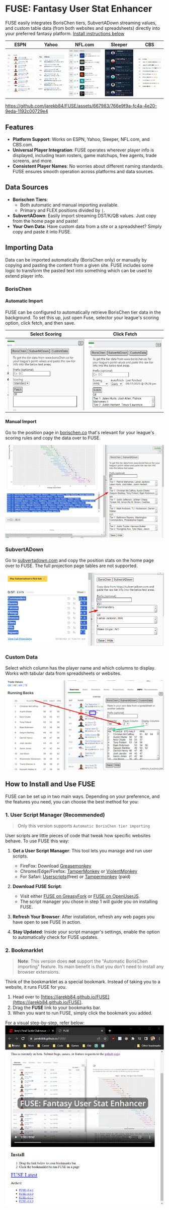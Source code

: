 # FUSE: Fantasy User Stat Enhancer

FUSE easily integrates BorisChen tiers, SubvertADown streaming values, and custom table data (from both websites and spreadsheets) directly into your preferred fantasy platform. [Install instructions below](#how-to-install-and-use-fuse)

| ESPN             | Yahoo             | NFL.com           | Sleeper           | CBS               |
|------------------|------------------ |------------------ |------------------ |------------------ |
| ![ESPN Team Overview](/dist/assets/espn_team_overview.png) | ![Yahoo Roster Overview](/dist/assets/yahoo_roster_overview.png) | ![NFL.com My Team Overview](/dist/assets/nfl_my_team_overview.png) | ![Sleeper Team Overview](/dist/assets/sleeper_team_overview.png) | ![CBS Team Overview](/dist/assets/cbs_team_overview.png) |


https://github.com/jarekb84/FUSE/assets/667983/766e9f9a-fc4a-4e20-9eda-1192c00729e4


## Features
- **Platform Support**: Works on ESPN, Yahoo, Sleeper, NFL.com, and CBS.com.
- **Universal Player Integration**: FUSE operates wherever player info is displayed, including team rosters, game matchups, free agents, trade screens, and more.
- **Consistent Player Names**: No worries about different naming standards. FUSE ensures smooth operation across platforms and data sources.


## Data Sources
- **Borischen Tiers**:
  - Both automatic and manual importing available.
  - Primary and FLEX positions divided by `|`.
- **SubvertADown**: Easily import streaming DST/K/QB values. Just copy from the home page and paste!
- **Your Own Data**: Have custom data from a site or a spreadsheet? Simply copy and paste it into FUSE.

## Importing Data
Data can be imported automatically (BorisChen only) or manually by copying and pasting the content from a given site. FUSE includes some logic to transform the pasted text into something which can be used to extend player info.

### BorisChen
#### Automatic Import
FUSE can be configured to automatically retrieve BorisChen tier data in the background. To set this up, just open Fuse, selector your league's scoring option, click fetch, and then save.

| Select Scoring   | Click Fetch       | 
|------------------|------------------ |
| ![Select Scoring](/dist/assets/borischen_auto_1.png) | ![Fetch results](/dist/assets/borischen_auto_2.png) |


#### Manual Import
Go to the position page in [borischen.co](http://www.borischen.co/) that's relevant for your league's scoring rules and copy the data over to FUSE.

![Borischen copying data example](/dist/assets/borischen_copying.png)

### SubvertADown
Go to [subvertadown.com](https://subvertadown.com/) and copy the position stats on the home page over to FUSE. The full projection page tables are not supported.

![SubvertADown copying data example](/dist/assets/subvertadown_copying.png)

### Custom Data
Select which column has the player name and which columns to display. Works with tabular data from spreadsheets or websites.

![Custom Data copying data example](/dist/assets/custom_data_copying.png)


## How to Install and Use FUSE

FUSE can be set up in two main ways. Depending on your preference, and the features you need, you can choose the best method for you:

### 1. User Script Manager (Recommended)

> Only this version supports `Automatic BorisChen tier importing`

User scripts are little pieces of code that tweak how specific websites behave. To use FUSE this way:

1. **Get a User Script Manager**: This tool lets you manage and run user scripts.
   - FireFox: Download [Greasemonkey](https://www.greasespot.net/)
   - Chrome/Edge/Firefox: [TamperMonkey](http://tampermonkey.net) or [ViolentMonkey](https://violentmonkey.github.io/get-it)
   - For Safari: [Userscripts](https://apps.apple.com/us/app/userscripts/id1463298887)(free) or [Tampermonkey](https://apps.apple.com/us/app/tampermonkey/id1482490089) (paid)

2. **Download FUSE Script**:
   - Visit either [FUSE on GreasyFork](https://greasyfork.org/en/scripts/475542-fuse) or [FUSE on OpenUserJS](https://openuserjs.org/scripts/Dison/FUSE).
   - The script manager you chose in step 1 will guide you on installing FUSE.

3. **Refresh Your Browser**: After installation, refresh any web pages you have open to see FUSE in action.

4. **Stay Updated**: Inside your script manager's settings, enable the option to automatically check for FUSE updates.

### 2. Bookmarklet

> **Note**: This version does **not** support the "Automatic BorisChen importing" feature. Its main benefit is that you don't need to install any browser extensions.

Think of the bookmarklet as a special bookmark. Instead of taking you to a website, it runs FUSE for you.

1. Head over to [https://jarekb84.github.io/FUSE](https://jarekb84.github.io/FUSE).
2. Drag the **FUSE** link to your bookmarks bar.
3. When you want to run FUSE, simply click the bookmark you added.

For a visual step-by-step, refer below:  
![FUSE Install](/dist/assets/FUSE_install.gif)